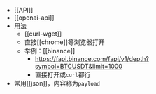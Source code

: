 - [[API]]
- [[openai-api]]
- 用法
  - [[curl-wget]]
  - 直接[[chrome]]等浏览器打开
  - 举例：[[binance]]
    - https://fapi.binance.com/fapi/v1/depth?symbol=BTCUSDT&limit=1000
    - 直接打开或`curl`都行
- 常用[[json]]，内容称为`payload`
